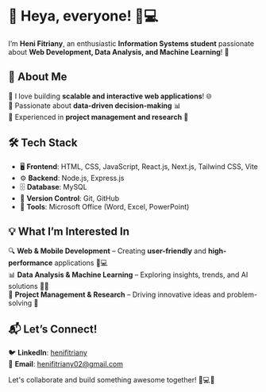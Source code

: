 # 👋 Heya, everyone! 🦊💻  

I’m **Heni Fitriany**, an enthusiastic **Information Systems student** passionate about **Web Development, Data Analysis, and Machine Learning**! 🌟   

## 🎯 About Me  
🔹 I love building **scalable and interactive web applications**! 🌐  
🔹 Passionate about **data-driven decision-making** 📊  
🔹 Experienced in **project management and research** 📑  

## 🛠 Tech Stack  
- 🖥️ **Frontend**: HTML, CSS, JavaScript, React.js, Next.js, Tailwind CSS, Vite  
- ⚙️ **Backend**: Node.js, Express.js  
- 🗄️ **Database**: MySQL  
- 🐙 **Version Control**: Git, GitHub  
- 📂 **Tools**: Microsoft Office (Word, Excel, PowerPoint)  

## 💡 What I’m Interested In  
🔍 **Web & Mobile Development** – Creating **user-friendly** and **high-performance** applications 📱💻  
📊 **Data Analysis & Machine Learning** – Exploring insights, trends, and AI solutions 🤖✨  
📂 **Project Management & Research** – Driving innovative ideas and problem-solving 🚀  

## 📬 Let’s Connect!  
🐦 **LinkedIn**: [henifitriany](https://www.linkedin.com/in/henifitriany)  
💌 **Email**: henifitriany02@gmail.com  

Let's collaborate and build something awesome together! 🌟💻🚀  
